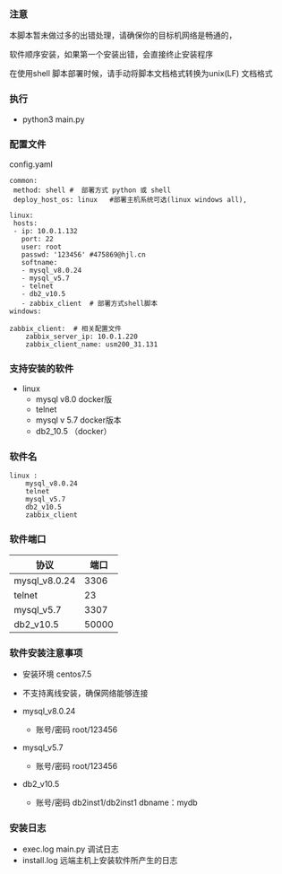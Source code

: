 ### 注意

本脚本暂未做过多的出错处理，请确保你的目标机网络是畅通的，

软件顺序安装，如果第一个安装出错，会直接终止安装程序

在使用shell 脚本部署时候，请手动将脚本文档格式转换为unix(LF) 文档格式

### 执行

- python3 main.py



### 配置文件 

config.yaml

```
common:
 method: shell #  部署方式 python 或 shell
 deploy_host_os: linux   #部署主机系统可选(linux windows all),

linux:
 hosts:
 - ip: 10.0.1.132
   port: 22
   user: root
   passwd: '123456' #475869@hjl.cn
   softname:
   - mysql_v8.0.24
   - mysql_v5.7
   - telnet
   - db2_v10.5
   - zabbix_client  # 部署方式shell脚本
windows:

zabbix_client:  # 相关配置文件
    zabbix_server_ip: 10.0.1.220
    zabbix_client_name: usm200_31.131
```

### 支持安装的软件

- linux
  - mysql  v8.0  docker版
  - telnet
  - mysql v 5.7  docker版本
  - db2_10.5  （docker） 

### 软件名

```
linux :
	mysql_v8.0.24
	telnet
	mysql_v5.7
	db2_v10.5
	zabbix_client
```

### 软件端口

| 协议          | 端口  |
| ------------- | ----- |
| mysql_v8.0.24 | 3306  |
| telnet        | 23    |
| mysql_v5.7    | 3307  |
| db2_v10.5     | 50000 |



### 软件安装注意事项

- 安装环境 centos7.5

- 不支持离线安装，确保网络能够连接

- mysql_v8.0.24 
  - 账号/密码    root/123456
  
- mysql_v5.7
  - 账号/密码   root/123456
  
- db2_v10.5 

  - 账号/密码  db2inst1/db2inst1   dbname：mydb  

    

### 安装日志

- exec.log     main.py 调试日志
- install.log   远端主机上安装软件所产生的日志

